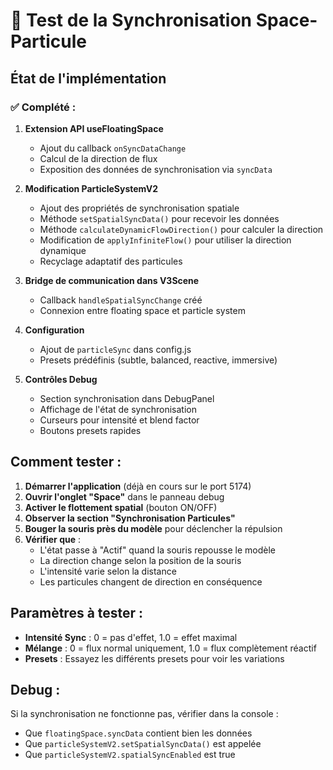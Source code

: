 # 🧪 Test de la Synchronisation Space-Particule

## État de l'implémentation

### ✅ Complété :

1. **Extension API useFloatingSpace**
   - Ajout du callback `onSyncDataChange`
   - Calcul de la direction de flux
   - Exposition des données de synchronisation via `syncData`

2. **Modification ParticleSystemV2**
   - Ajout des propriétés de synchronisation spatiale
   - Méthode `setSpatialSyncData()` pour recevoir les données
   - Méthode `calculateDynamicFlowDirection()` pour calculer la direction
   - Modification de `applyInfiniteFlow()` pour utiliser la direction dynamique
   - Recyclage adaptatif des particules

3. **Bridge de communication dans V3Scene**
   - Callback `handleSpatialSyncChange` créé
   - Connexion entre floating space et particle system

4. **Configuration**
   - Ajout de `particleSync` dans config.js
   - Presets prédéfinis (subtle, balanced, reactive, immersive)

5. **Contrôles Debug**
   - Section synchronisation dans DebugPanel
   - Affichage de l'état de synchronisation
   - Curseurs pour intensité et blend factor
   - Boutons presets rapides

## Comment tester :

1. **Démarrer l'application** (déjà en cours sur le port 5174)
2. **Ouvrir l'onglet "Space"** dans le panneau debug
3. **Activer le flottement spatial** (bouton ON/OFF)
4. **Observer la section "Synchronisation Particules"**
5. **Bouger la souris près du modèle** pour déclencher la répulsion
6. **Vérifier que** :
   - L'état passe à "Actif" quand la souris repousse le modèle
   - La direction change selon la position de la souris
   - L'intensité varie selon la distance
   - Les particules changent de direction en conséquence

## Paramètres à tester :

- **Intensité Sync** : 0 = pas d'effet, 1.0 = effet maximal
- **Mélange** : 0 = flux normal uniquement, 1.0 = flux complètement réactif
- **Presets** : Essayez les différents presets pour voir les variations

## Debug :

Si la synchronisation ne fonctionne pas, vérifier dans la console :
- Que `floatingSpace.syncData` contient bien les données
- Que `particleSystemV2.setSpatialSyncData()` est appelée
- Que `particleSystemV2.spatialSyncEnabled` est true